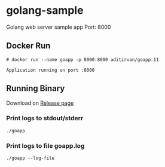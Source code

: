 # golang-sample
Golang web server sample app
Port: 8000

## Docker Run
```
# docker run --name goapp -p 8000:8000 aditirvan/goapp:11

Application running on port :8000
```


## Running Binary

Download on [Release page](https://github.com/aditirvan/golang-sample/releases)


### Print logs to stdout/stderr
`./goapp`
### Print logs to file goapp.log
`./goapp --log-file`